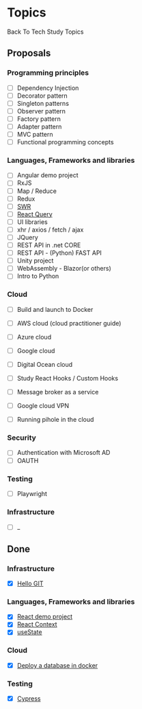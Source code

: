 # Topics
Back To Tech Study Topics

## Proposals

### Programming principles
- [ ] Dependency Injection
- [ ] Decorator pattern
- [ ] Singleton patterns
- [ ] Observer pattern
- [ ] Factory pattern
- [ ] Adapter pattern
- [ ] MVC pattern
- [ ] Functional programming concepts

### Languages, Frameworks and libraries
- [ ] Angular demo project
- [ ] RxJS
- [ ] Map / Reduce
- [ ] Redux
- [ ] [SWR](https://swr.vercel.app/)
- [ ] [React Query](https://react-query.tanstack.com/overview)
- [ ] UI libraries
- [ ] xhr / axios / fetch / ajax
- [ ] JQuery
- [ ] REST API in .net CORE
- [ ] REST API - (Python) FAST API
- [ ] Unity project
- [ ] WebAssembly - Blazor(or others) 
- [ ] Intro to Python

### Cloud
- [ ] Build and launch to Docker
- [ ] AWS cloud (cloud practitioner guide)
- [ ] Azure cloud
- [ ] Google cloud
- [ ] Digital Ocean cloud
- [ ] Study React Hooks / Custom Hooks
- [ ] Message broker as a service
- [ ] Google cloud VPN
- [ ] Running pihole in the cloud


### Security
- [ ] Authentication with Microsoft AD
- [ ] OAUTH

### Testing
- [ ] Playwright

### Infrastructure
- [ ] _

## Done

### Infrastructure
- [x] [Hello GIT](https://github.com/BackToTech-Study/HelloGIT)

### Languages, Frameworks and libraries
- [x] [React demo project](https://github.com/BackToTech-Study/React-weather-demo)
- [x] [React Context](https://github.com/BackToTech-Study/ReactStates)
- [x] [useState](https://github.com/BackToTech-Study/ReactStates)

### Cloud
- [x] [Deploy a database in docker](https://github.com/BackToTech-Study/DeployDatabaseInDocker)

### Testing
- [x] [Cypress](https://github.com/BackToTech-Study/HelloCypress)
